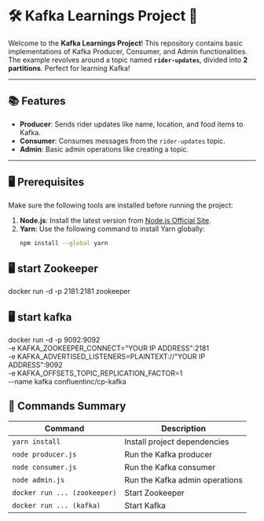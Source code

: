 # 🛠️ Kafka Learnings Project 🚀

Welcome to the **Kafka Learnings Project**! This repository contains basic implementations of Kafka Producer, Consumer, and Admin functionalities. The example revolves around a topic named **`rider-updates`**, divided into **2 partitions**. Perfect for learning Kafka!

---

## 📚 Features
- **Producer**: Sends rider updates like name, location, and food items to Kafka.
- **Consumer**: Consumes messages from the `rider-updates` topic.
- **Admin**: Basic admin operations like creating a topic.

---

## 🖥️ Prerequisites

Make sure the following tools are installed before running the project:

1. **Node.js**: Install the latest version from [Node.js Official Site](https://nodejs.org/).
2. **Yarn**: Use the following command to install Yarn globally:
   ```bash
   npm install --global yarn

## 🖥️ start Zookeeper

docker run -d -p 2181:2181 zookeeper

## 🖥️ start kafka

docker run -d -p 9092:9092 \
-e KAFKA_ZOOKEEPER_CONNECT="YOUR IP ADDRESS":2181 \
-e KAFKA_ADVERTISED_LISTENERS=PLAINTEXT://"YOUR IP ADDRESS":9092 \
-e KAFKA_OFFSETS_TOPIC_REPLICATION_FACTOR=1 \
--name kafka confluentinc/cp-kafka


## 📌 Commands Summary

| **Command**                          | **Description**                       |
|--------------------------------------|---------------------------------------|
| `yarn install`                       | Install project dependencies          |
| `node producer.js`                   | Run the Kafka producer                |
| `node consumer.js`                   | Run the Kafka consumer                |
| `node admin.js`                      | Run the Kafka admin operations        |
| `docker run ... (zookeeper)`         | Start Zookeeper                       |
| `docker run ... (kafka)`             | Start Kafka                           |
